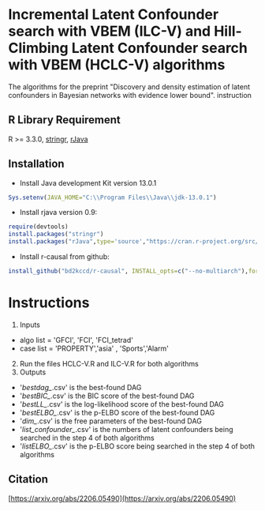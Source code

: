 # Incremental Latent Confounder search with VBEM (ILC-V) and Hill-Climbing Latent Confounder search with VBEM (HCLC-V) algorithms

The algorithms for the preprint "Discovery and density estimation of latent confounders in Bayesian networks with evidence lower bound".
instruction


## R Library Requirement
R >= 3.3.0, 
[stringr](https://cran.r-project.org/web/packages/stringr/),
[rJava](https://cran.r-project.org/web/packages/rJava/index.html) 

## Installation
- Install Java development Kit version 13.0.1 
```R
Sys.setenv(JAVA_HOME="C:\\Program Files\\Java\\jdk-13.0.1")
```
- Install rjava version 0.9:
```R
require(devtools)
install.packages("stringr")
install.packages("rJava",type='source',"https://cran.r-project.org/src/contrib/Archive/rJava/rJava_0.9-12.tar.gz") 
```
- Install r-causal from github:

```R
install_github("bd2kccd/r-causal", INSTALL_opts=c("--no-multiarch"),force = TRUE)
```

# Instructions

1) Inputs
- algo list = 'GFCI', 'FCI', 'FCI_tetrad'
- case list = 'PROPERTY','asia' , 'Sports','Alarm'

2) Run the files HCLC-V.R and ILC-V.R for both algorithms
3) Outputs

- '*bestdag_*.csv' is the best-found DAG
- '*bestBIC_*.csv' is the BIC score of the best-found DAG
- '*bestLL_*.csv' is the log-likelihood score of the best-found DAG
- '*bestELBO_*.csv' is the p-ELBO score of the best-found DAG
- '*dim_*.csv' is the free parameters of the best-found DAG
- '*list_confounder_*.csv' is the numbers of latent confounders being searched  in the step 4 of both algorithms
- '*listELBO_*.csv' is the p-ELBO score being searched in the step 4 of both algorithms

## Citation

[https://arxiv.org/abs/2206.05490](https://arxiv.org/abs/2206.05490)





